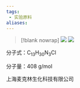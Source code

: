 ```yaml
---
tags: 
 - 实验原料
aliases: 
---
```


> [!blank nowrap]
![](https://i0.hdslb.com/bfs/album/18b490fe218b91b7bff4402c0935621cd3819194.jpg)
![](https://i0.hdslb.com/bfs/album/e51c9c084fd133a4cc29be5cba749a3a441d654c.jpg)

分子式：C<sub>13</sub>H<sub>30</sub>N<sub>3</sub>Cl

分子量：408 g/mol

上海麦克林生化科技有限公司



